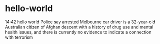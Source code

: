 # hello-world
14:42
hello world
Police say arrested Melbourne car driver is a 32-year-old Australian citizen of Afghan 
descent with a history of drug use and mental health issues, and there is currently no 
evidence to indicate a connection with terrorism
